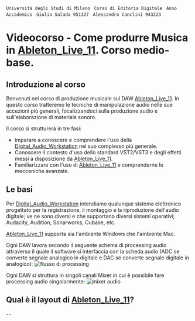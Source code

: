 
`` Università degli Studi di Milano ``
`` Corso di Editoria Digitale`` 
`` Anno Accademico``
`` Giulio Salada 951327`` 
`` Alessandro Canclini 943223`` 



# Videocorso - Come produrre Musica in [Ableton_Live_11]. Corso medio-base.

## Introduzione al corso

Benvenuti nel corso di produzione musicale sul DAW [Ableton_Live_11].
In questo corso tratteremo le tecniche di manipolazione audio nelle sue accezioni più generali, focalizzandoci sulla produzione audio e sull'elaborazione di materiale sonoro.

Il corso si strutturerà in tre fasi: 
- imparare a conoscere e comprendere l'uso della [Digital_Audio_Workstation] nel suo complesso più generale.
- Conoscere il contesto d'uso dello standard VST2/VST3 e degli effetti messi a disposizione da [Ableton_Live_11].
- Familiarizzare con l'uso di [Ableton_Live_11] e comprenderne le meccaniche avanzate.

## Le basi
Per [Digital_Audio_Workstation] intendiamo qualunque sistema elettronico progettato per la registrazione, il montaggio e la riproduzione dell'audio digitale; ve ne sono diversi e che supportano diversi sistemi operativi; Audacity, Audition, Sonarworks, Cubase, etc.

[Ableton_Live_11] supporta sia l'ambiente Windows che l'ambiente Mac.

Ogni DAW lavora secondo il seguente schema di processing audio attraverso il quale il software si interfaccia con la scheda audio (ADC se converte segnale analogico in digitale e DAC se converte segnale digitale in analogico):
![flusso di processing](img/1procDAW.jpeg)

Ogni DAW si struttura in singoli canali Mixer in cui è possibile fare processing audio singolarmente:
![mixer audio](img/1mixerDAW.jpeg)

## Qual è il layout di [Ableton_Live_11]?






[Digital_Audio_Workstation]: https://it.wikipedia.org/wiki/Workstation_audio_digitale
[Ableton_Live_11]: https://www.ableton.com/en/live
[Ableton]: https://www.ableton.com/
[Manuale_Ableton]: https://help.ableton.com/hc/en-us/articles/206769450-Live-Manual
--

